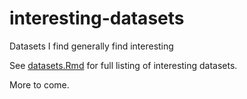 # interesting-datasets
Datasets I find generally find interesting

See [datasets.Rmd](datasets.Rmd) for full listing of interesting datasets.

More to come.
